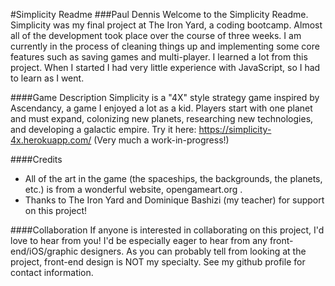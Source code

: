#Simplicity Readme
###Paul Dennis
Welcome to the Simplicity Readme. Simplicity was my final project at The Iron Yard, a coding bootcamp. Almost all of the
development took place over the course of three weeks. I am currently in the process of cleaning things up and
implementing some core features such as saving games and multi-player. I learned a lot from this project. When I
started I had very little experience with JavaScript, so I had to learn as I went.

####Game Description
Simplicity is a "4X" style strategy game inspired by Ascendancy, a game I enjoyed a lot as a kid. Players start with one
planet and must expand, colonizing new planets, researching new technologies, and developing a galactic empire. Try it
here: https://simplicity-4x.herokuapp.com/ (Very much a work-in-progress!)

####Credits
* All of the art in the game (the spaceships, the backgrounds, the planets, etc.) is from a wonderful website,
opengameart.org .
* Thanks to The Iron Yard and Dominique Bashizi (my teacher) for support on this project!

####Collaboration
If anyone is interested in collaborating on this project, I'd love to hear from you! I'd be especially eager to hear
from any front-end/iOS/graphic designers. As you can probably tell from looking at the project, front-end design is NOT
my specialty. See my github profile for contact information.